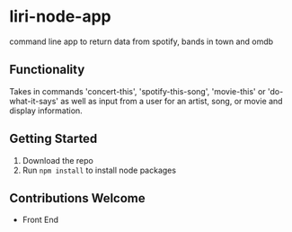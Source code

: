 # liri-node-app
command line app to return data from spotify, bands in town and omdb

## Functionality
Takes in commands 'concert-this', 'spotify-this-song', 'movie-this' or 'do-what-it-says' as well as input from a user for an artist, song, or movie and display information. 

## Getting Started
1. Download the repo
2. Run `npm install` to install node packages

## Contributions Welcome
* Front End
